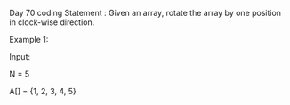 Day 70 coding Statement : Given an array, rotate the array by one position in clock-wise direction.

Example 1:

Input:

N = 5

A[] = {1, 2, 3, 4, 5}